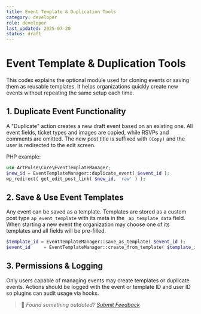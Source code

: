 ```yaml
---
title: Event Template & Duplication Tools
category: developer
role: developer
last_updated: 2025-07-20
status: draft
---
```

# Event Template & Duplication Tools

This codex explains the optional module used for cloning events or saving them as reusable templates.
It helps organizations quickly create new events without repeating the same setup each time.

## 1. Duplicate Event Functionality

A "Duplicate" action creates a new draft event based on an existing one. All event
fields, ticket types and images are copied, while RSVPs and comments are omitted.
The new post title is suffixed with `(Copy)` and the user is redirected to the
edit screen.

PHP example:

```php
use ArtPulse\Core\EventTemplateManager;
$new_id = EventTemplateManager::duplicate_event( $event_id );
wp_redirect( get_edit_post_link( $new_id, 'raw' ) );
```

## 2. Save & Use Event Templates

Any event can be saved as a template. Templates are stored as a custom post type
`ap_event_template` with its meta in the `_ap_template_data` field. When starting
a new event the organization may choose one of its templates and all fields will
be pre-filled.

```php
$template_id = EventTemplateManager::save_as_template( $event_id );
$event_id     = EventTemplateManager::create_from_template( $template_id );
```

## 3. Permissions & Logging

Only users capable of managing events may create templates or duplicate events.
Actions should be logged with the event or template ID and user ID so plugins can
audit usage via hooks.

> 💬 *Found something outdated? [Submit Feedback](feedback.md)*
